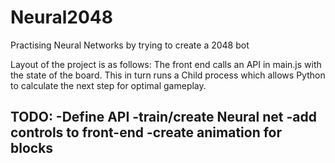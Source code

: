# Neural2048
Practising Neural Networks by trying to create a 2048 bot

Layout of the project is as follows:
The front end calls an API in main.js with the state of the board. This in turn runs a Child process which allows Python to calculate the next step for optimal gameplay.

TODO:
-Define API
-train/create Neural net
-add controls to front-end
-create animation for blocks
-
